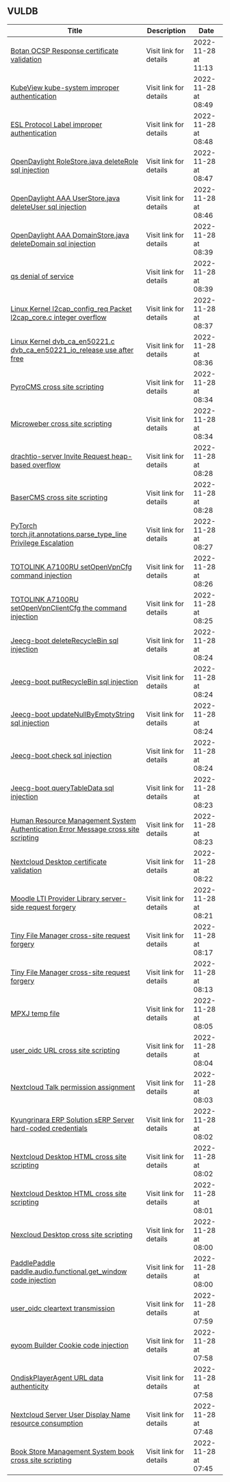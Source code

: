 ## VULDB
|Title|Description|Date|
|---|---|---|
| [Botan OCSP Response certificate validation](https://vuldb.com/?id.214430) | Visit link for details | 2022-11-28 at 11:13 |
| [KubeView kube-system improper authentication](https://vuldb.com/?id.214429) | Visit link for details | 2022-11-28 at 08:49 |
| [ESL Protocol Label improper authentication](https://vuldb.com/?id.214428) | Visit link for details | 2022-11-28 at 08:48 |
| [OpenDaylight RoleStore.java deleteRole sql injection](https://vuldb.com/?id.214427) | Visit link for details | 2022-11-28 at 08:47 |
| [OpenDaylight AAA UserStore.java deleteUser sql injection](https://vuldb.com/?id.214426) | Visit link for details | 2022-11-28 at 08:46 |
| [OpenDaylight AAA DomainStore.java deleteDomain sql injection](https://vuldb.com/?id.214425) | Visit link for details | 2022-11-28 at 08:39 |
| [qs denial of service](https://vuldb.com/?id.214424) | Visit link for details | 2022-11-28 at 08:39 |
| [Linux Kernel l2cap_config_req Packet l2cap_core.c integer overflow](https://vuldb.com/?id.214423) | Visit link for details | 2022-11-28 at 08:37 |
| [Linux Kernel dvb_ca_en50221.c dvb_ca_en50221_io_release use after free](https://vuldb.com/?id.214422) | Visit link for details | 2022-11-28 at 08:36 |
| [PyroCMS cross site scripting](https://vuldb.com/?id.214421) | Visit link for details | 2022-11-28 at 08:34 |
| [Microweber cross site scripting](https://vuldb.com/?id.214420) | Visit link for details | 2022-11-28 at 08:34 |
| [drachtio-server Invite Request heap-based overflow](https://vuldb.com/?id.214419) | Visit link for details | 2022-11-28 at 08:28 |
| [BaserCMS cross site scripting](https://vuldb.com/?id.214418) | Visit link for details | 2022-11-28 at 08:28 |
| [PyTorch torch.jit.annotations.parse_type_line Privilege Escalation](https://vuldb.com/?id.214417) | Visit link for details | 2022-11-28 at 08:27 |
| [TOTOLINK A7100RU setOpenVpnCfg command injection](https://vuldb.com/?id.214416) | Visit link for details | 2022-11-28 at 08:26 |
| [TOTOLINK A7100RU setOpenVpnClientCfg the command injection](https://vuldb.com/?id.214415) | Visit link for details | 2022-11-28 at 08:25 |
| [Jeecg-boot deleteRecycleBin sql injection](https://vuldb.com/?id.214414) | Visit link for details | 2022-11-28 at 08:24 |
| [Jeecg-boot putRecycleBin sql injection](https://vuldb.com/?id.214413) | Visit link for details | 2022-11-28 at 08:24 |
| [Jeecg-boot updateNullByEmptyString sql injection](https://vuldb.com/?id.214412) | Visit link for details | 2022-11-28 at 08:24 |
| [Jeecg-boot check sql injection](https://vuldb.com/?id.214411) | Visit link for details | 2022-11-28 at 08:24 |
| [Jeecg-boot queryTableData sql injection](https://vuldb.com/?id.214410) | Visit link for details | 2022-11-28 at 08:23 |
| [Human Resource Management System Authentication Error Message cross site scripting](https://vuldb.com/?id.214409) | Visit link for details | 2022-11-28 at 08:23 |
| [Nextcloud Desktop certificate validation](https://vuldb.com/?id.214408) | Visit link for details | 2022-11-28 at 08:22 |
| [Moodle LTI Provider Library server-side request forgery](https://vuldb.com/?id.214407) | Visit link for details | 2022-11-28 at 08:21 |
| [Tiny File Manager cross-site request forgery](https://vuldb.com/?id.214406) | Visit link for details | 2022-11-28 at 08:17 |
| [Tiny File Manager cross-site request forgery](https://vuldb.com/?id.214405) | Visit link for details | 2022-11-28 at 08:13 |
| [MPXJ temp file](https://vuldb.com/?id.214404) | Visit link for details | 2022-11-28 at 08:05 |
| [user_oidc URL cross site scripting](https://vuldb.com/?id.214403) | Visit link for details | 2022-11-28 at 08:04 |
| [Nextcloud Talk permission assignment](https://vuldb.com/?id.214402) | Visit link for details | 2022-11-28 at 08:03 |
| [Kyungrinara ERP Solution sERP Server hard-coded credentials](https://vuldb.com/?id.214401) | Visit link for details | 2022-11-28 at 08:02 |
| [Nextcloud Desktop HTML cross site scripting](https://vuldb.com/?id.214400) | Visit link for details | 2022-11-28 at 08:02 |
| [Nextcloud Desktop HTML cross site scripting](https://vuldb.com/?id.214399) | Visit link for details | 2022-11-28 at 08:01 |
| [Nexcloud Desktop cross site scripting](https://vuldb.com/?id.214398) | Visit link for details | 2022-11-28 at 08:00 |
| [PaddlePaddle paddle.audio.functional.get_window code injection](https://vuldb.com/?id.214397) | Visit link for details | 2022-11-28 at 08:00 |
| [user_oidc cleartext transmission](https://vuldb.com/?id.214396) | Visit link for details | 2022-11-28 at 07:59 |
| [eyoom Builder Cookie code injection](https://vuldb.com/?id.214395) | Visit link for details | 2022-11-28 at 07:58 |
| [OndiskPlayerAgent URL data authenticity](https://vuldb.com/?id.214394) | Visit link for details | 2022-11-28 at 07:58 |
| [Nextcloud Server User Display Name resource consumption](https://vuldb.com/?id.214393) | Visit link for details | 2022-11-28 at 07:48 |
| [Book Store Management System book cross site scripting](https://vuldb.com/?id.214392) | Visit link for details | 2022-11-28 at 07:45 |
